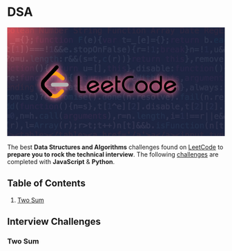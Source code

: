 # DSA

<div align="center"><img src="https://github.com/explorerdevs/DSA/blob/main/images/social-img.png" alt="header"></div>

The best **Data Structures and Algorithms** challenges found on [LeetCode](https://leetcode.com/) to **prepare you to rock the technical interview**. The following [challenges](https://docs.google.com/spreadsheets/u/0/d/1A2PaQKcdwO_lwxz9bAnxXnIQayCouZP6d-ENrBz_NXc/htmlview) are completed with **JavaScript** & **Python**.

## Table of Contents

1. [Two Sum](https://github.com/explorerdevs/DSA#two-sum)

## Interview Challenges

### Two Sum
